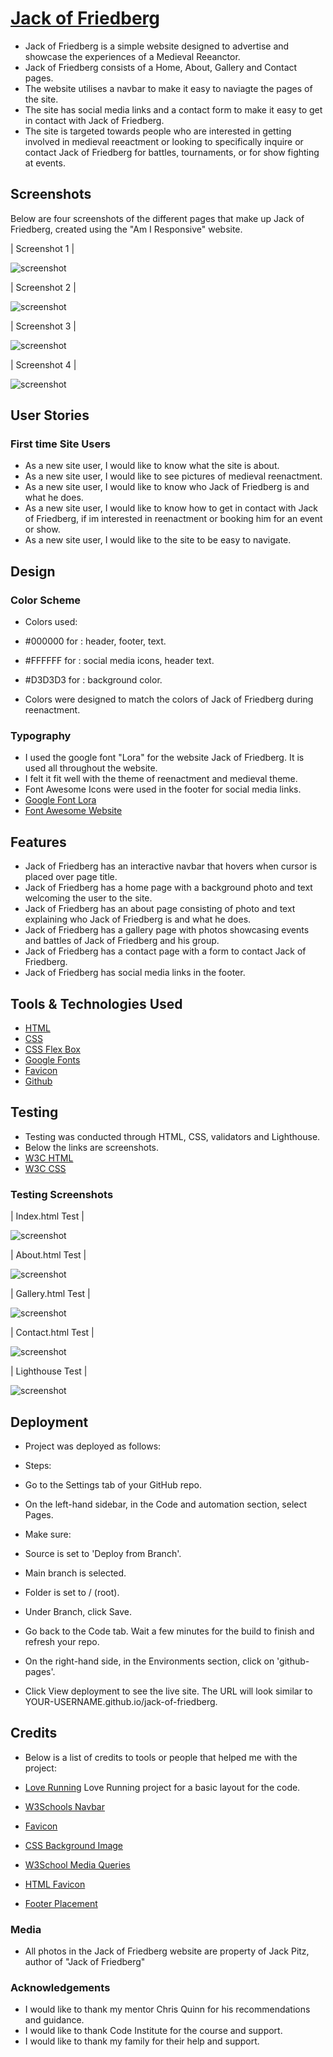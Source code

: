 #  [Jack of Friedberg](https://jackofblades95.github.io/jack-of-friedberg/index.html)

* Jack of Friedberg is a simple website designed to advertise and showcase the experiences of a Medieval Reeanctor.
* Jack of Friedberg consists of a Home, About, Gallery and Contact pages.
* The website utilises a navbar to make it easy to naviagte the pages of the site.
* The site has social media links and a contact form to make it easy to get in contact with Jack of Friedberg.
* The site is targeted towards people who are interested in getting involved in medieval reeactment or looking to specifically
inquire or contact Jack of Friedberg for battles, tournaments, or for show fighting at events.

## Screenshots
Below are four screenshots of the different pages that make up Jack of Friedberg, created using the "Am I Responsive" website.

| Screenshot 1 |

![screenshot](assets/images/amiresponsive01.PNG)

| Screenshot 2 |

![screenshot](assets/images/amiresponsive02.PNG)

| Screenshot 3 |

![screenshot](assets/images/amiresponsive03.PNG)

| Screenshot 4 |

![screenshot](assets/images/amiresponsive04.PNG)

## User Stories

### First time Site Users

* As a new site user, I would like to know what the site is about.
* As a new site user, I would like to see pictures of medieval reenactment.
* As a new site user, I would like to know who Jack of Friedberg is and what he does.
* As a new site user, I would like to know how to get in contact with Jack of Friedberg, if im interested in reenactment or booking him for an event or show.
* As a new site user, I would like to the site to be easy to navigate.

## Design

### Color Scheme

* Colors used:

* #000000 for : header, footer, text.
* #FFFFFF for : social media icons, header text.
* #D3D3D3 for : background color.
* Colors were designed to match the colors of Jack of Friedberg during reenactment.

### Typography

* I used the google font "Lora" for the website Jack of Friedberg. It is used all throughout the website.
* I felt it fit well with the theme of reenactment and medieval theme.
* Font Awesome Icons were used in the footer for social media links.
* [Google Font Lora](https://fonts.google.com/specimen/Lora)
* [Font Awesome Website](https://fontawesome.com/)

## Features

* Jack of Friedberg has an interactive navbar that hovers when cursor is placed over page title.
* Jack of Friedberg has a home page with a background photo and text welcoming the user to the site.
* Jack of Friedberg has an about page consisting of photo and text explaining who Jack of Friedberg is and what he does.
* Jack of Friedberg has a gallery page with photos showcasing events and battles of Jack of Friedberg and his group.
* Jack of Friedberg has a contact page with a form to contact Jack of Friedberg.
* Jack of Friedberg has social media links in the footer.

## Tools & Technologies Used

* [HTML](https://en.wikipedia.org/wiki/HTML)
* [CSS](https://en.wikipedia.org/wiki/CSS)
* [CSS Flex Box](https://www.w3schools.com/css/css3_flexbox.asp)
* [Google Fonts](https://fonts.google.com/)
* [Favicon](https://en.wikipedia.org/wiki/Favicon)
* [Github](https://github.com/)


## Testing

* Testing was conducted through HTML, CSS, validators and Lighthouse.
* Below the links are screenshots.
* [W3C HTML](https://validator.w3.org/#validate_by_input)
* [W3C CSS](https://jigsaw.w3.org/css-validator/#validate_by_input)

### Testing Screenshots

| Index.html Test |

![screenshot](assets/images/indextest.PNG)

| About.html Test |

![screenshot](assets/images/abouttest.PNG)

| Gallery.html Test |

![screenshot](assets/images/gallerytest.PNG)

| Contact.html Test |

![screenshot](assets/images/contacttest.PNG)

| Lighthouse Test |

![screenshot](assets/images/lighthousetest.PNG)

## Deployment

* Project was deployed as follows:

* Steps:

* Go to the Settings tab of your GitHub repo.

* On the left-hand sidebar, in the Code and automation section, select Pages.

* Make sure:

* Source is set to 'Deploy from Branch'.

* Main branch is selected.

* Folder is set to / (root).

* Under Branch, click Save.

* Go back to the Code tab. Wait a few minutes for the build to finish and refresh your repo.

* On the right-hand side, in the Environments section, click on 'github-pages'.

* Click View deployment to see the live site. The URL will look similar to YOUR-USERNAME.github.io/jack-of-friedberg.

## Credits

* Below is a list of credits to tools or people that helped me with the project:

* [Love Running](https://github.com/JackofBlades95/love-running) Love Running project for a basic layout for the code.
* [W3Schools Navbar](https://www.w3schools.com/css/css_navbar_horizontal.asp)
* [Favicon](https://favicon.io/emoji-favicons/crossed-swords/)
* [CSS Background Image](https://www.youtube.com/watch?v=_oFWg_NlKdo)
* [W3School Media Queries](https://www.w3schools.com/css/css3_mediaqueries.asp)
* [HTML Favicon](https://www.w3schools.com/html/html_favicon.asp)
* [Footer Placement](https://www.30secondsofcode.org/css/s/footer-at-the-bottom/)

### Media

* All photos in the Jack of Friedberg website are property of Jack Pitz, author of "Jack of Friedberg"

### Acknowledgements

* I would like to thank my mentor Chris Quinn for his recommendations and guidance.
* I would like to thank Code Institute for the course and support.
* I would like to thank my family for their help and support.
